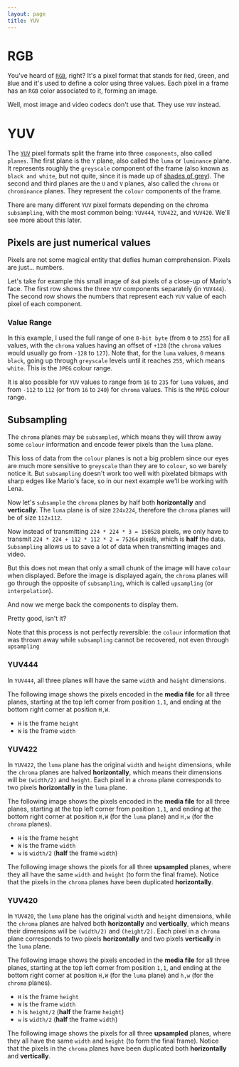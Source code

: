 ```yaml
---
layout: page
title: YUV
---
```


# RGB

You've heard of [`RGB`](https://en.wikipedia.org/wiki/RGB_color_model), right?
It's a pixel format that stands for `R`ed, `G`reen, and `B`lue and it's
used to define a color using three values. Each pixel in a frame has an
`RGB` color associated to it, forming an image.

<div id="rgb_orig"></div>

Well, most image and video codecs don't use that. They use `YUV`
instead.

<!--
TODO: add a zoom feature while hovering over the pixels, so we can see
the effect of subsampling->upsampling
TODO: add arrows to show the subsampling/upsampling scaling
-->

# YUV

The [`YUV`](https://en.wikipedia.org/wiki/YUV) pixel formats split
the frame into three `components`, also called `planes`.
The first plane is the `Y` plane, also called the `luma` or
`luminance` plane. It represents roughly the `greyscale` component
of the frame (also known as `black and white`, but not quite, since it
is made up of [shades of grey](https://en.wikipedia.org/wiki/Fifty_Shades_of_Grey)).
The second and third planes are the `U` and `V` planes, also called
the `chroma` or `chrominance` planes. They represent the `colour`
components of the frame.

<div id="yuv_orig"></div>

There are many different `YUV` pixel formats depending on the chroma
`subsampling`, with the most common being: `YUV444`, `YUV422`, and
`YUV420`. We'll see more about this later.

## Pixels are just numerical values

Pixels are not some magical entity that defies human comprehension.
Pixels are just... numbers.

Let's take for example this small image of `8x8` pixels of a close-up
of Mario's face.
The first row shows the three `YUV` components separately (in `YUV444`).
The second row shows the numbers that represent each `YUV` value of
each pixel of each component.

<div id="yuv_values"></div>

### Value Range

In this example, I used the full range of one `8-bit byte` (from `0` to
`255`) for all values, with the `chroma` values having an offset of
`+128` (the `chroma` values would usually go from `-128` to `127`).
Note that, for the `luma` values, `0` means `black`, going up through
`greyscale` levels until it reaches `255`, which means `white`.
This is the `JPEG` colour range.

It is also possible for `YUV` values to range from `16` to `235` for
`luma` values, and from `-112` to `112` (or from `16` to `240`) for
`chroma` values. This is the `MPEG` colour range.

## Subsampling

The `chroma` planes may be `subsampled`, which means they will throw
away some `colour` information and encode fewer pixels than the `luma`
plane.

This loss of data from the `colour` planes is not a big problem since
our eyes are much more sensitive to `greyscale` than they are to
`colour`, so we barely notice it.
But `subsampling` doesn't work too well with pixelated bitmaps with
sharp edges like Mario's face, so in our next example we'll be working
with Lena.

<div id="yuv_lena"></div>

Now let's `subsample` the `chroma` planes by half both **horizontally**
and **vertically**. The `luma` plane is of size `224x224`, therefore
the `chroma` planes will be of size `112x112`.

<div id="yuv_subsampled"></div>

Now instead of transmitting `224 * 224 * 3 = 150528` pixels, we only
have to transmit `224 * 224 + 112 * 112 * 2 = 75264` pixels, which is
**half** the data.
`Subsampling` allows us to save a lot of data when transmitting images
and video.

But this does not mean that only a small chunk of the image will have
`colour` when displayed. Before the image is displayed again, the
`chroma` planes will go through the opposite of `subsampling`, which
is called `upsampling` (or `interpolation`).

<div id="yuv_upsampled"></div>

And now we merge back the components to display them.

<div id="yuv_merged"></div>

Pretty good, isn't it?

Note that this process is not perfectly reversible: the `colour`
information that was thrown away while `subsampling` cannot be
recovered, not even through `upsampling`

### YUV444

In `YUV444`, all three planes will have the same `width` and `height`
dimensions.

The following image shows the pixels encoded in the **media file**
for all three planes, starting at the top left corner from position
`1,1`, and ending at the bottom right corner at position `H,W`.
- `H` is the frame `height`
- `W` is the frame `width`

<div id="div_yuv444"></div>

### YUV422

In `YUV422`, the `luma` plane has the original `width` and `height`
dimensions, while the `chroma` planes are halved **horizontally**,
which means their dimensions will be `(width/2)` and `height`.
Each pixel in a `chroma` plane corresponds to two pixels
**horizontally** in the `luma` plane.

The following image shows the pixels encoded in the **media file**
for all three planes, starting at the top left corner from position
`1,1`, and ending at the bottom right corner at position `H,W` (for
the `luma` plane) and `H,w` (for the `chroma` planes).
- `H` is the frame `height`
- `W` is the frame `width`
- `w` is `width/2` (**half** the frame `width`)

<div id="div_yuv422"></div>

The following image shows the pixels for all three **upsampled**
planes, where they all have the same `width` and `height` (to form the
final frame).
Notice that the pixels in the `chroma` planes have been duplicated
**horizontally**.

<div id="div_yuv422_upsampled"></div>

### YUV420

In `YUV420`, the `luma` plane has the original `width` and `height`
dimensions, while the `chroma` planes are halved both **horizontally**
and **vertically**,
which means their dimensions will be `(width/2)` and `(height/2)`.
Each pixel in a `chroma` plane corresponds to two pixels
**horizontally** and two pixels **vertically** in the `luma` plane.

The following image shows the pixels encoded in the **media file**
for all three planes, starting at the top left corner from position
`1,1`, and ending at the bottom right corner at position `H,W` (for
the `luma` plane) and `h,w` (for the `chroma` planes).
- `H` is the frame `height`
- `W` is the frame `width`
- `h` is `height/2` (**half** the frame `height`)
- `w` is `width/2` (**half** the frame `width`)

<div id="div_yuv420"></div>

The following image shows the pixels for all three **upsampled**
planes, where they all have the same `width` and `height` (to form the
final frame).
Notice that the pixels in the `chroma` planes have been duplicated both
**horizontally** and **vertically**.

<div id="div_yuv420_upsampled"></div>

<script type="module" src="yuv.js"></script>
